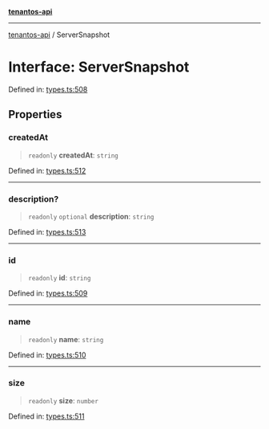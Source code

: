 [**tenantos-api**](../README.md)

***

[tenantos-api](../globals.md) / ServerSnapshot

# Interface: ServerSnapshot

Defined in: [types.ts:508](https://github.com/shadmanZero/tenantos-api/blob/b1ba837cafbeb4e057ec12e90b81a7c5ea5b383f/src/types.ts#L508)

## Properties

### createdAt

> `readonly` **createdAt**: `string`

Defined in: [types.ts:512](https://github.com/shadmanZero/tenantos-api/blob/b1ba837cafbeb4e057ec12e90b81a7c5ea5b383f/src/types.ts#L512)

***

### description?

> `readonly` `optional` **description**: `string`

Defined in: [types.ts:513](https://github.com/shadmanZero/tenantos-api/blob/b1ba837cafbeb4e057ec12e90b81a7c5ea5b383f/src/types.ts#L513)

***

### id

> `readonly` **id**: `string`

Defined in: [types.ts:509](https://github.com/shadmanZero/tenantos-api/blob/b1ba837cafbeb4e057ec12e90b81a7c5ea5b383f/src/types.ts#L509)

***

### name

> `readonly` **name**: `string`

Defined in: [types.ts:510](https://github.com/shadmanZero/tenantos-api/blob/b1ba837cafbeb4e057ec12e90b81a7c5ea5b383f/src/types.ts#L510)

***

### size

> `readonly` **size**: `number`

Defined in: [types.ts:511](https://github.com/shadmanZero/tenantos-api/blob/b1ba837cafbeb4e057ec12e90b81a7c5ea5b383f/src/types.ts#L511)
